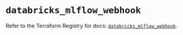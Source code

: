# `databricks_mlflow_webhook`

Refer to the Terraform Registry for docs: [`databricks_mlflow_webhook`](https://registry.terraform.io/providers/databricks/databricks/1.63.0/docs/resources/mlflow_webhook).
